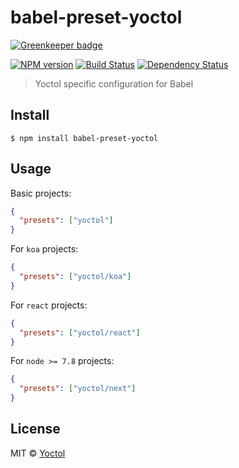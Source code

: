 # babel-preset-yoctol

[![Greenkeeper badge](https://badges.greenkeeper.io/Yoctol/babel-preset-yoctol.svg)](https://greenkeeper.io/)

[![NPM version][npm-image]][npm-url]
[![Build Status][travis-image]][travis-url]
[![Dependency Status][david_img]][david_site]

> Yoctol specific configuration for Babel


## Install

```
$ npm install babel-preset-yoctol
```


## Usage

Basic projects:

```json
{
  "presets": ["yoctol"]
}
```

For `koa` projects:

```json
{
  "presets": ["yoctol/koa"]
}
```

For `react` projects:

```json
{
  "presets": ["yoctol/react"]
}
```

For `node >= 7.8` projects:

```json
{
  "presets": ["yoctol/next"]
}
```


## License

MIT © [Yoctol](https://github.com/Yoctol/babel-preset-yoctol)

[npm-image]: https://badge.fury.io/js/babel-preset-yoctol.svg
[npm-url]: https://npmjs.org/package/babel-preset-yoctol
[travis-image]: https://travis-ci.org/Yoctol/babel-preset-yoctol.svg
[travis-url]: https://travis-ci.org/Yoctol/babel-preset-yoctol
[david_img]: https://david-dm.org/Yoctol/babel-preset-yoctol.svg
[david_site]: https://david-dm.org/Yoctol/babel-preset-yoctol

